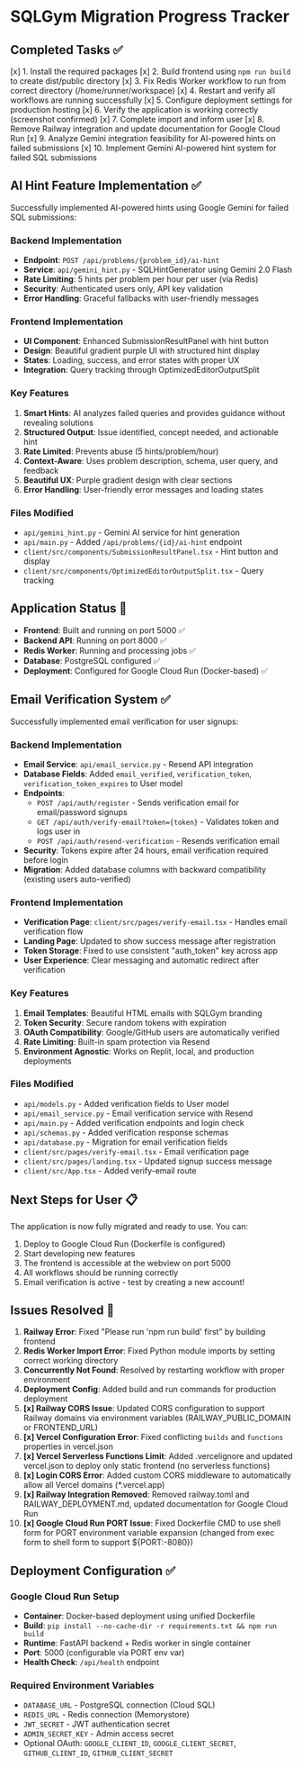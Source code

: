# SQLGym Migration Progress Tracker

## Completed Tasks ✅

[x] 1. Install the required packages
[x] 2. Build frontend using `npm run build` to create dist/public directory
[x] 3. Fix Redis Worker workflow to run from correct directory (/home/runner/workspace)
[x] 4. Restart and verify all workflows are running successfully
[x] 5. Configure deployment settings for production hosting
[x] 6. Verify the application is working correctly (screenshot confirmed)
[x] 7. Complete import and inform user
[x] 8. Remove Railway integration and update documentation for Google Cloud Run
[x] 9. Analyze Gemini integration feasibility for AI-powered hints on failed submissions
[x] 10. Implement Gemini AI-powered hint system for failed SQL submissions

## AI Hint Feature Implementation ✅

Successfully implemented AI-powered hints using Google Gemini for failed SQL submissions:

### Backend Implementation
- **Endpoint**: `POST /api/problems/{problem_id}/ai-hint`
- **Service**: `api/gemini_hint.py` - SQLHintGenerator using Gemini 2.0 Flash
- **Rate Limiting**: 5 hints per problem per hour per user (via Redis)
- **Security**: Authenticated users only, API key validation
- **Error Handling**: Graceful fallbacks with user-friendly messages

### Frontend Implementation
- **UI Component**: Enhanced SubmissionResultPanel with hint button
- **Design**: Beautiful gradient purple UI with structured hint display
- **States**: Loading, success, and error states with proper UX
- **Integration**: Query tracking through OptimizedEditorOutputSplit

### Key Features
1. **Smart Hints**: AI analyzes failed queries and provides guidance without revealing solutions
2. **Structured Output**: Issue identified, concept needed, and actionable hint
3. **Rate Limited**: Prevents abuse (5 hints/problem/hour)
4. **Context-Aware**: Uses problem description, schema, user query, and feedback
5. **Beautiful UX**: Purple gradient design with clear sections
6. **Error Handling**: User-friendly error messages and loading states

### Files Modified
- `api/gemini_hint.py` - Gemini AI service for hint generation
- `api/main.py` - Added `/api/problems/{id}/ai-hint` endpoint
- `client/src/components/SubmissionResultPanel.tsx` - Hint button and display
- `client/src/components/OptimizedEditorOutputSplit.tsx` - Query tracking

## Application Status 🚀

- **Frontend**: Built and running on port 5000 ✅
- **Backend API**: Running on port 8000 ✅
- **Redis Worker**: Running and processing jobs ✅
- **Database**: PostgreSQL configured ✅
- **Deployment**: Configured for Google Cloud Run (Docker-based) ✅

## Email Verification System ✅

Successfully implemented email verification for user signups:

### Backend Implementation
- **Email Service**: `api/email_service.py` - Resend API integration
- **Database Fields**: Added `email_verified`, `verification_token`, `verification_token_expires` to User model
- **Endpoints**: 
  - `POST /api/auth/register` - Sends verification email for email/password signups
  - `GET /api/auth/verify-email?token={token}` - Validates token and logs user in
  - `POST /api/auth/resend-verification` - Resends verification email
- **Security**: Tokens expire after 24 hours, email verification required before login
- **Migration**: Added database columns with backward compatibility (existing users auto-verified)

### Frontend Implementation
- **Verification Page**: `client/src/pages/verify-email.tsx` - Handles email verification flow
- **Landing Page**: Updated to show success message after registration
- **Token Storage**: Fixed to use consistent "auth_token" key across app
- **User Experience**: Clear messaging and automatic redirect after verification

### Key Features
1. **Email Templates**: Beautiful HTML emails with SQLGym branding
2. **Token Security**: Secure random tokens with expiration
3. **OAuth Compatibility**: Google/GitHub users are automatically verified
4. **Rate Limiting**: Built-in spam protection via Resend
5. **Environment Agnostic**: Works on Replit, local, and production deployments

### Files Modified
- `api/models.py` - Added verification fields to User model
- `api/email_service.py` - Email verification service with Resend
- `api/main.py` - Added verification endpoints and login check
- `api/schemas.py` - Added verification response schemas
- `api/database.py` - Migration for email verification fields
- `client/src/pages/verify-email.tsx` - Email verification page
- `client/src/pages/landing.tsx` - Updated signup success message
- `client/src/App.tsx` - Added verify-email route

## Next Steps for User 📋

The application is now fully migrated and ready to use. You can:
1. Deploy to Google Cloud Run (Dockerfile is configured)
2. Start developing new features
3. The frontend is accessible at the webview on port 5000
4. All workflows should be running correctly
5. Email verification is active - test by creating a new account!

## Issues Resolved 🔧

1. **Railway Error**: Fixed "Please run 'npm run build' first" by building frontend
2. **Redis Worker Import Error**: Fixed Python module imports by setting correct working directory
3. **Concurrently Not Found**: Resolved by restarting workflow with proper environment
4. **Deployment Config**: Added build and run commands for production deployment
5. **[x] Railway CORS Issue**: Updated CORS configuration to support Railway domains via environment variables (RAILWAY_PUBLIC_DOMAIN or FRONTEND_URL)
6. **[x] Vercel Configuration Error**: Fixed conflicting `builds` and `functions` properties in vercel.json
7. **[x] Vercel Serverless Functions Limit**: Added .vercelignore and updated vercel.json to deploy only static frontend (no serverless functions)
8. **[x] Login CORS Error**: Added custom CORS middleware to automatically allow all Vercel domains (*.vercel.app)
9. **[x] Railway Integration Removed**: Removed railway.toml and RAILWAY_DEPLOYMENT.md, updated documentation for Google Cloud Run
10. **[x] Google Cloud Run PORT Issue**: Fixed Dockerfile CMD to use shell form for PORT environment variable expansion (changed from exec form to shell form to support ${PORT:-8080})

## Deployment Configuration ✅

### Google Cloud Run Setup
- **Container**: Docker-based deployment using unified Dockerfile
- **Build**: `pip install --no-cache-dir -r requirements.txt && npm run build`
- **Runtime**: FastAPI backend + Redis worker in single container
- **Port**: 5000 (configurable via PORT env var)
- **Health Check**: `/api/health` endpoint

### Required Environment Variables
- `DATABASE_URL` - PostgreSQL connection (Cloud SQL)
- `REDIS_URL` - Redis connection (Memorystore)
- `JWT_SECRET` - JWT authentication secret
- `ADMIN_SECRET_KEY` - Admin access secret
- Optional OAuth: `GOOGLE_CLIENT_ID`, `GOOGLE_CLIENT_SECRET`, `GITHUB_CLIENT_ID`, `GITHUB_CLIENT_SECRET`
